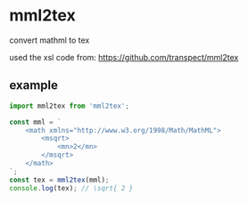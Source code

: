# mml2tex
convert mathml to tex

used the xsl code from: https://github.com/transpect/mml2tex

## example
```js
import mml2tex from 'mml2tex';

const mml = `
    <math xmlns="http://www.w3.org/1998/Math/MathML">
        <msqrt>
            <mn>2</mn>
        </msqrt>
    </math>
`;
const tex = mml2tex(mml);
console.log(tex); // \sqrt{ 2 }
```
